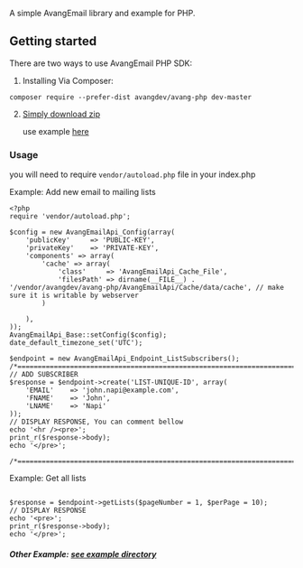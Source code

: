 A simple AvangEmail library and example for PHP.

## Getting started

 There are two ways to use AvangEmail PHP SDK:

1. Installing Via Composer:

```
composer require --prefer-dist avangdev/avang-php dev-master
```

2. [Simply download zip](https://github.com/avangdev/avang-php/archive/master.zip)

   use example [here](https://github.com/avangdev/avang-php/tree/master/examples)

### Usage

you will need to require `vendor/autoload.php` file in your index.php 

Example: Add new email to mailing lists

```
<?php
require 'vendor/autoload.php';

$config = new AvangEmailApi_Config(array(
    'publicKey'     => 'PUBLIC-KEY',
    'privateKey'    => 'PRIVATE-KEY',
    'components' => array(
        'cache' => array(
            'class'     => 'AvangEmailApi_Cache_File',
            'filesPath' => dirname(__FILE__) . '/vendor/avangdev/avang-php/AvangEmailApi/Cache/data/cache', // make sure it is writable by webserver
        )

    ),
));
AvangEmailApi_Base::setConfig($config);
date_default_timezone_set('UTC');

$endpoint = new AvangEmailApi_Endpoint_ListSubscribers();
/*===================================================================================*/
// ADD SUBSCRIBER
$response = $endpoint->create('LIST-UNIQUE-ID', array(
    'EMAIL'    => 'john.napi@example.com',
    'FNAME'    => 'John',
    'LNAME'    => 'Napi'
));
// DISPLAY RESPONSE, You can comment bellow
echo '<hr /><pre>';
print_r($response->body);
echo '</pre>';

/*===================================================================================*/
```

 Example: Get all lists

```

$response = $endpoint->getLists($pageNumber = 1, $perPage = 10);
// DISPLAY RESPONSE
echo '<pre>';
print_r($response->body);
echo '</pre>';
```

#####  Other Example:  [see example directory](https://github.com/avangdev/avang-php/tree/master/examples)

 

 
